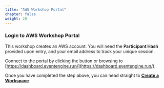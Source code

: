 ```yaml
---
title: "AWS Workshop Portal"
chapter: false
weight: 20
---
```


### Login to AWS Workshop Portal

This workshop creates an AWS account. You will need the **Participant Hash** provided upon entry, and your email address to track your unique session.

Connect to the portal by clicking the button or browsing to [https://dashboard.eventengine.run/](https://dashboard.eventengine.run/).

Once you have completed the step above, you can head straight to [**Create a Workspace**](../../workspace/)
